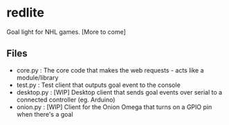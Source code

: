 # redlite
Goal light for NHL games. [More to come]

## Files
- core.py : The core code that makes the web requests - acts like a module/library
- test.py : Test client that outputs goal event to the console
- desktop.py : [WIP] Desktop client that sends goal events over serial to a connected controller (eg. Arduino)
- onion.py : [WIP] Client for the Onion Omega that turns on a GPIO pin when there's a goal

